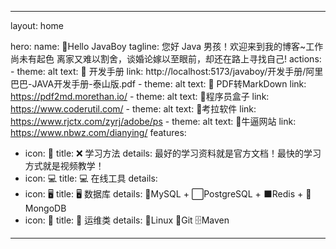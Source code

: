 ---

layout: home

hero:
  name:  🐤Hello JavaBoy
  tagline: 您好 Java 男孩！欢迎来到我的博客~工作尚未有起色 离家又难以割舍，谈婚论嫁以至眼前，却还在路上寻找自己!
  actions:
    - theme: alt
      text: 🐤 开发手册
      link: http://localhost:5173/javaboy/开发手册/阿里巴巴-JAVA开发手册-泰山版.pdf
    - theme: alt
      text: 🐤 PDF转MarkDown
      link: https://pdf2md.morethan.io/
    - theme: alt
      text: 🥚程序员盒子
      link: https://www.coderutil.com/
    - theme: alt
      text: 🌽考拉软件
      link: https://www.rjctx.com/zyrj/adobe/ps
    - theme: alt
      text: 🏹牛逼网站
      link: https://www.nbwz.com/dianying/
features:
- icon: 📖
  title: ❌ 学习方法
  details: 最好的学习资料就是官方文档！最快的学习方式就是视频教学！
- icon: 💻
  title: 💻 在线工具
  details: 
- icon: 🖥️
  title: 🖥️ 数据库
  details: 🐬MySQL + ⬜PostgreSQL + ⬛Redis +  📰MongoDB
- icon: 🧊
  title: 🧊 运维类
  details: 🥦Linux 📰Git 🗄️Maven
  
---